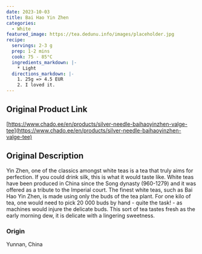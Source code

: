 ```yaml
---
date: 2023-10-03
title: Bai Hao Yin Zhen 
categories:
  - White
featured_image: https://tea.dedunu.info/images/placeholder.jpg
recipe:
  servings: 2-3 g
  prep: 1-2 mins
  cook: 75 - 85°C
  ingredients_markdown: |-
    * Light
  directions_markdown: |-
    1. 25g => 4.5 EUR
    2. I loved it.
---
```


## Original Product Link

[https://www.chado.ee/en/products/silver-needle-baihaoyinzhen-valge-tee](https://www.chado.ee/en/products/silver-needle-baihaoyinzhen-valge-tee)

## Original Description

Yin Zhen, one of the classics amongst white teas is a tea that truly aims for perfection. If you could drink silk, this is what it would taste like. White teas have been produced in China since the Song dynasty (960-1279) and it was offered as a tribute to the Imperial court. The finest white teas, such as Bai Hao Yin Zhen, is made using only the buds of the tea plant. For one kilo of tea, one would need to pick 20 000 buds by hand - quite the task! - as machines would injure the delicate buds. This sort of tea tastes fresh as the early morning dew, it is delicate with a lingering sweetness.

### Origin

Yunnan, China
